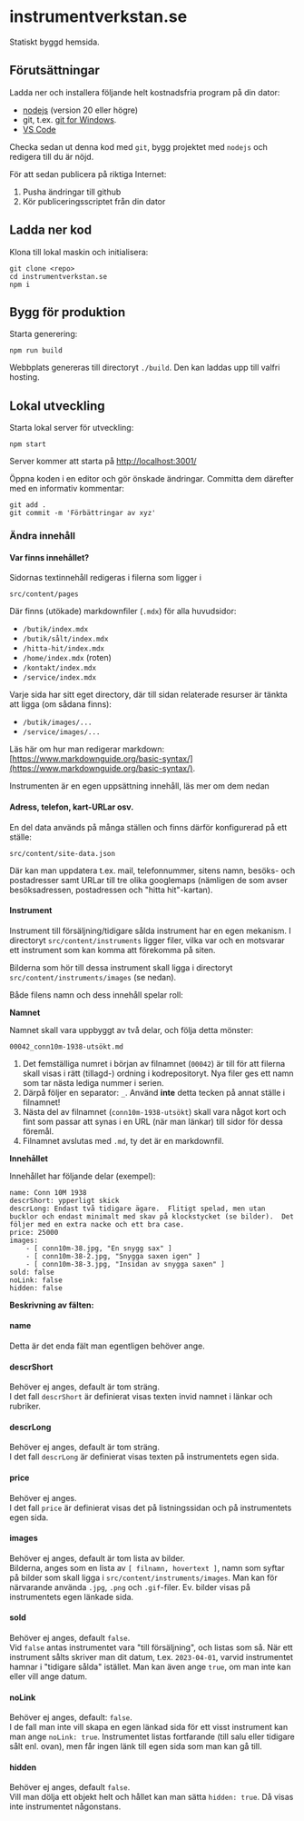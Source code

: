 # instrumentverkstan.se

Statiskt byggd hemsida.

## Förutsättningar

Ladda ner och installera följande helt kostnadsfria program på din dator:

- [nodejs](https://nodejs.org/en) (version 20 eller högre)
- git, t.ex. [git for Windows](https://git-scm.com/download/win).
- [VS Code](https://code.visualstudio.com/download)

Checka sedan ut denna kod med `git`, bygg projektet med `nodejs` och redigera till du är nöjd.

För att sedan publicera på riktiga Internet:

1. Pusha ändringar till github
2. Kör publiceringsscriptet från din dator

## Ladda ner kod

Klona till lokal maskin och initialisera:

    git clone <repo>
    cd instrumentverkstan.se
    npm i

## Bygg för produktion

Starta generering:

    npm run build

Webbplats genereras till directoryt `./build`.  Den kan laddas upp till valfri hosting.

## Lokal utveckling

Starta lokal server för utveckling:

    npm start

Server kommer att starta på [http://localhost:3001/](http://localhost:3001/)

Öppna koden i en editor och gör önskade ändringar.  Committa dem därefter med en
informativ kommentar:

    git add .
    git commit -m 'Förbättringar av xyz'

### Ändra innehåll

#### Var finns innehållet?

Sidornas textinnehåll redigeras i filerna som ligger i

    src/content/pages

Där finns (utökade) markdownfiler (`.mdx`) för alla huvudsidor:

- `/butik/index.mdx`
- `/butik/sålt/index.mdx`
- `/hitta-hit/index.mdx`
- `/home/index.mdx` (roten)
- `/kontakt/index.mdx`
- `/service/index.mdx`

Varje sida har sitt eget directory, där till sidan relaterade resurser är tänkta att
ligga (om sådana finns):

- `/butik/images/...`
- `/service/images/...`

Läs här om hur man redigerar markdown: [https://www.markdownguide.org/basic-syntax/](https://www.markdownguide.org/basic-syntax/).

Instrumenten är en egen uppsättning innehåll, läs mer om dem nedan

#### Adress, telefon, kart-URLar osv.

En del data används på många ställen och finns därför konfigurerad på ett ställe:

    src/content/site-data.json

Där kan man uppdatera t.ex. mail, telefonnummer, sitens namn, besöks- och postadresser
samt URLar till tre olika googlemaps (nämligen de som avser besöksadressen,
postadressen och "hitta hit"-kartan).

#### Instrument

Instrument till försäljning/tidigare sålda instrument har en egen mekanism.
I directoryt `src/content/instruments` ligger filer, vilka var och en motsvarar ett
instrument som kan komma att förekomma på siten.

Bilderna som hör till dessa instrument skall ligga i directoryt
`src/content/instruments/images` (se nedan).

Både filens namn och dess innehåll spelar roll:

**Namnet**

Namnet skall vara uppbyggt av två delar, och
följa detta mönster:

    00042_conn10m-1938-utsökt.md

1. Det femställiga numret i början av filnamnet (`00042`) är till för att filerna skall visas i rätt (tillagd-) ordning i kodrepositoryt.  Nya filer ges ett namn som tar nästa lediga nummer i serien.
2. Därpå följer en separator: `_`.  Använd **inte** detta tecken på annat ställe i filnamnet!
3. Nästa del av filnamnet (`conn10m-1938-utsökt`) skall vara något kort och fint som passar att synas i en URL (när man länkar) till sidor för dessa föremål.
4. Filnamnet avslutas med `.md`, ty det är en markdownfil.

**Innehållet**

Innehållet har följande delar (exempel):

    name: Conn 10M 1938
    descrShort: ypperligt skick
    descrLong: Endast två tidigare ägare.  Flitigt spelad, men utan bucklor och endast minimalt med skav på klockstycket (se bilder).  Det följer med en extra nacke och ett bra case.
    price: 25000
    images:
        - [ conn10m-38.jpg, "En snygg sax" ]
        - [ conn10m-38-2.jpg, "Snygga saxen igen" ]
        - [ conn10m-38-3.jpg, "Insidan av snygga saxen" ]
    sold: false
    noLink: false
    hidden: false

**Beskrivning av fälten:**

#### name

Detta är det enda fält man egentligen behöver ange.

#### descrShort

Behöver ej anges, default är tom sträng.  
I det fall `descrShort` är definierat visas texten invid namnet i länkar och rubriker.

#### descrLong

Behöver ej anges, default är tom sträng.  
I det fall `descrLong` är definierat visas texten på instrumentets egen sida.

#### price

Behöver ej anges.  
I det fall `price` är definierat visas det på listningssidan och på instrumentets egen sida.

#### images

Behöver ej anges, default är tom lista av bilder.  
Bilderna, anges som en lista av `[ filnamn, hovertext ]`, namn som syftar på bilder som skall
ligga i `src/content/instruments/images`.  Man kan för närvarande använda `.jpg`, `.png` och
`.gif`-filer.  Ev. bilder visas på instrumentets egen länkade sida.

#### sold

Behöver ej anges, default `false`.  
Vid `false` antas instrumentet vara "till försäljning", och listas som så.  När ett
instrument sålts skriver man dit datum, t.ex. `2023-04-01`, varvid instrumentet hamnar
i "tidigare sålda" istället.  Man kan även ange `true`, om man inte kan eller vill ange
datum.

#### noLink

Behöver ej anges, default: `false`.  
I de fall man inte vill skapa en egen länkad sida för ett visst instrument kan man ange
`noLink: true`. Instrumentet listas  fortfarande (till salu eller tidigare sålt enl. ovan),
men får ingen länk till egen sida som man kan gå till.

#### hidden

Behöver ej anges, default `false`.  
Vill man dölja ett objekt helt och hållet kan man sätta `hidden: true`. Då visas inte
instrumentet någonstans.
